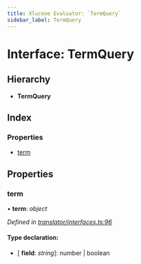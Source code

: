 ```yaml
---
title: Xlucene Evaluator: `TermQuery`
sidebar_label: TermQuery
---
```


# Interface: TermQuery

## Hierarchy

* **TermQuery**

## Index

### Properties

* [term](termquery.md#term)

## Properties

###  term

• **term**: *object*

*Defined in [translator/interfaces.ts:96](https://github.com/terascope/teraslice/blob/d2d877b60/packages/xlucene-evaluator/src/translator/interfaces.ts#L96)*

#### Type declaration:

* \[ **field**: *string*\]: number | boolean
